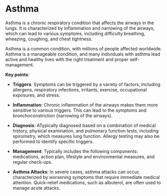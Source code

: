 # Asthma

Asthma is a chronic respiratory condition that affects the airways in the lungs. It is characterized by inflammation and narrowing of the airways, which can lead to various symptoms, including difficulty breathing, wheezing, coughing, and chest tightness.

Asthma is a common condition, with millions of people affected worldwide. Asthma is a manageable condition, and many individuals with asthma lead active and healthy lives with the right treatment and proper self-management.

**Key points**:

* **Triggers**: Symptoms can be triggered by a variety of factors, including allergens, respiratory infections, irritants, exercise, occupational exposures, and stress.

* **Inflammation**: Chronic inflammation of the airways makes them more sensitive to various triggers. This can lead to the symptoms and bronchoconstriction (narrowing of the airways).

* **Diagnosis**: ATypically diagnosed based on a combination of medical history, physical examination, and pulmonary function tests, including spirometry, which measures lung function. Allergy testing may also be performed to identify specific triggers.

* **Management**: Typically includes the following components: medications, action plan, lifestyle and environmental measures, and regular check-ups.

* **Asthma Attacks**: In severe cases, asthma attacks can occur, characterized by worsening symptoms that require immediate medical attention. Quick-relief medications, such as albuterol, are often used to manage acute attacks.

